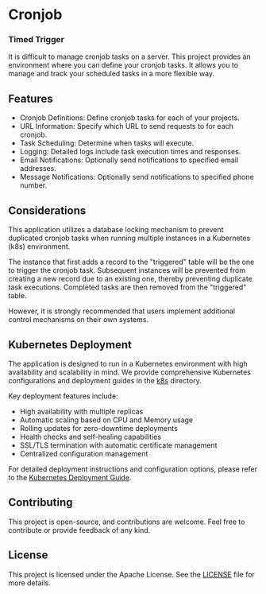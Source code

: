 # Cronjob
### Timed Trigger

It is difficult to manage cronjob tasks on a server. This project provides an environment where you can define your cronjob tasks. It allows you to manage and track your scheduled tasks in a more flexible way.


## Features
- Cronjob Definitions: Define cronjob tasks for each of your projects.
- URL Information: Specify which URL to send requests to for each cronjob.
- Task Scheduling: Determine when tasks will execute.
- Logging: Detailed logs include task execution times and responses.
- Email Notifications: Optionally send notifications to specified email addresses.
- Message Notifications: Optionally send notifications to specified phone number.


## Considerations
This application utilizes a database locking mechanism to prevent duplicated cronjob tasks when running multiple instances in a Kubernetes (k8s) environment. 

The instance that first adds a record to the "triggered" table will be the one to trigger the cronjob task. Subsequent instances will be prevented from creating a new record due to an existing one, thereby preventing duplicate task executions. Completed tasks are then removed from the "triggered" table.

However, it is strongly recommended that users implement additional control mechanisms on their own systems.


## Kubernetes Deployment

The application is designed to run in a Kubernetes environment with high availability and scalability in mind. We provide comprehensive Kubernetes configurations and deployment guides in the [k8s](k8s) directory.

Key deployment features include:
- High availability with multiple replicas
- Automatic scaling based on CPU and Memory usage
- Rolling updates for zero-downtime deployments
- Health checks and self-healing capabilities
- SSL/TLS termination with automatic certificate management
- Centralized configuration management

For detailed deployment instructions and configuration options, please refer to the [Kubernetes Deployment Guide](k8s/README.md).


## Contributing
This project is open-source, and contributions are welcome. Feel free to contribute or provide feedback of any kind.


## License
This project is licensed under the Apache License. See the [LICENSE](LICENSE) file for more details.